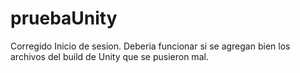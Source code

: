 # pruebaUnity
Corregido Inicio de sesion.
Deberia funcionar si se agregan bien los archivos del build de Unity que se pusieron mal.
